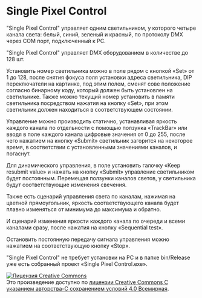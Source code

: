 # Single Pixel Control
<p>"Single Pixel Control" управляет одним светильником, у которого четыре канала света: белый, синий, зеленый и красный, по протоколу DMX через COM порт, подключенный к PC. </p>
<p>"Single Pixel Control" управляет DMX оборудованием в количестве до 128 шт. </p>
<p>Установить номер светильника можно в поле рядом с кнопкой «Set» от 1 до 128, после снятия фокуса поля установки адреса светильника, DIP переключатели на картинке, под этим полем, сменят сове положение согласно бинарному коду, который должен быть установлен на светильнике. Также можно текущий номер установить в памяти светильника посредством нажатия на кнопку «Set», при этом светильник должен находиться в соответствующем состоянии. </p>
<p>Управление можно производить статично, устанавливая яркость каждого канала по отдельности с помощью ползунка «TrackBar» или вводя в поле каждого канала цифровые значения от 0 до 255, после чего нажатием на кнопку «Submit» светильник загорится на некоторое время, в соответствии с установленными значениями каналов, и погаснут. </p>
<p>Для динамического управления, в поле установить галочку «Keep resubmit value» и нажать на кнопку «Submit» управление светильником будет постоянным. Перемещая ползунки каналов светов, у светильника будут соответствующие изменения свечения. </p>
<p>Также есть сценарий управления света по каналам, нажимая на цветной прямоугольник, яркость соответствующего канала будет плавно изменяться от минимума до максимума и обратно. </p>
<p>И сценарий изменения яркости каждого канала по очереди и всеми каналами сразу, после нажатия на кнопку «Sequential test». </p>
<p>Остановить постоянную передачу сигнала управления можно нажатием на соответствующую кнопку «Stop». </p>
<p>"Single Pixel Control" не требует установки на PC и в папке bin/Release уже есть собранный проект «Single Pixel Control.exe». </p>

<a rel="license" href="http://creativecommons.org/licenses/by-sa/4.0/"><img alt="Лицензия Creative Commons" style="border-width:0" src="https://i.creativecommons.org/l/by-sa/4.0/88x31.png" /></a><br />Это произведение доступно по <a rel="license" href="http://creativecommons.org/licenses/by-sa/4.0/">лицензии Creative Commons С указанием авторства-С сохранением условий 4.0 Всемирная</a>.

